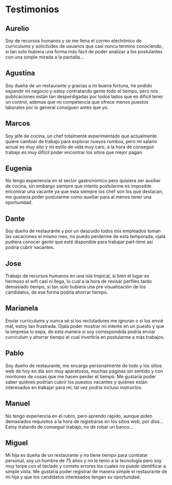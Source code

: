 # Testimonios

## Aurelio
Soy de recursos humanos y se me llena el correo electrónico de curriculums y solicitudes de usuarios que casi nunca termino conociendo, si tan solo hubiera una forma más fácil de poder analizar a los postulantes con una simple mirada a la pantalla…

## Agustina
Soy dueña de un restaurante y gracias a mi buena fortuna, he podido expandir mi negocio y estoy contratando gente todo el tiempo, pero mis publicaciones están tan desperdigadas por todos lados que es dificil tener un control, ademas que mi competencia que ofrece menos puestos laborales por lo general consiguen antes que yo.

## Marcos
Soy jefe de cocina, un chef totalmente experimentado que actualmente quiere cambiar de trabajo para explorar nuevos rumbos, pero mi salario actual es muy alto y mi estilo de vida muy caro, a la hora de conseguir trabajo es muy difícil poder encontrar los sitios que mejor pagan.

## Eugenia
No tengo experiencia en el sector gastronómico pero quisiera ser auxiliar de cocina, sin embargo siempre que intento postularme es imposible encontrar una vacante ya que esta siempre los chef son los que destacan, me gustaría poder postularme como auxiliar para al menos tener una oportunidad.

## Dante
Soy dueño de restaurante y por un descuido todos mis empleados toman las vacaciones el mismo mes, no puedo perderme de esta temporada, ojalá pudiera conocer gente que esté disponible para trabajar part-time así podría cubrir vacantes.

## Jose
Trabajo de recursos humanos en una isla tropical, si bien el lugar es hermoso el wifi casi ni llega, lo cual a la hora de revisar perfiles tardo demasiado tiempo, si tan solo hubiera una pre visualización de los candidatos, de esa forma podría ahorrar tiempo.

## Marianela
Enviar curriculums y nunca sé si los reclutadores me ignoran o si los envié mal, estoy tan frustrada. Ojalá poder mostrar mi interés en un puesto y que la empresa lo sepa, de esta manera si soy correspondida podría enviar curriculum y ahorrar tiempo el cual invertiría en postularme a más trabajos.

## Pablo
Soy dueño de restaurante, me encargo personalmente de todo y los sitios web de hoy en día son muy aparatosos, muchas páginas sin sentido y con montones de cosas que me hacen perder el tiempo. Me gustaría poder saber quiénes podrían cubrir los puestos vacantes y quiénes están interesados en trabajar para mí, tal vez podría incluso instruirlos.

## Manuel
No tengo experiencia en el rubro, pero aprendo rápido, aunque piden demasiados requisitos a la hora de registrarse en los sitios web, por dios… Estoy tratando de conseguir trabajo, no de robar un banco…

## Miguel
Mi hija es dueña de un restaurante y no tiene tiempo para contratar personal, soy un hombre de 75 años y no le temo a la tecnología pero soy muy torpe con el teclado y cometo errores los cuales no puedo identificar a simple vista. Me gustaría poder registrar de manera simple el restaurante de mi hija y que los candidatos interesados tengan su oportunidad.
